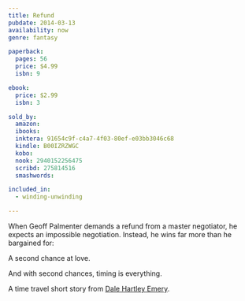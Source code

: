```yaml
---
title: Refund
pubdate: 2014-03-13
availability: now
genre: fantasy

paperback:
  pages: 56
  price: $4.99
  isbn: 9

ebook:
  price: $2.99
  isbn: 3

sold_by:
  amazon:
  ibooks:
  inktera: 91654c9f-c4a7-4f03-80ef-e03bb3046c68
  kindle: B00IZRZWGC
  kobo:
  nook: 2940152256475
  scribd: 275814516
  smashwords:

included_in:
  - winding-unwinding

---
```


When Geoff Palmenter demands a refund from a master negotiator,
he expects an impossible negotiation.
Instead,
he wins far more than he bargained for:

A second chance at love.

And with second chances, timing is everything.

A time travel short story from
[Dale Hartley Emery](http://dalehartleyemery.com/).

